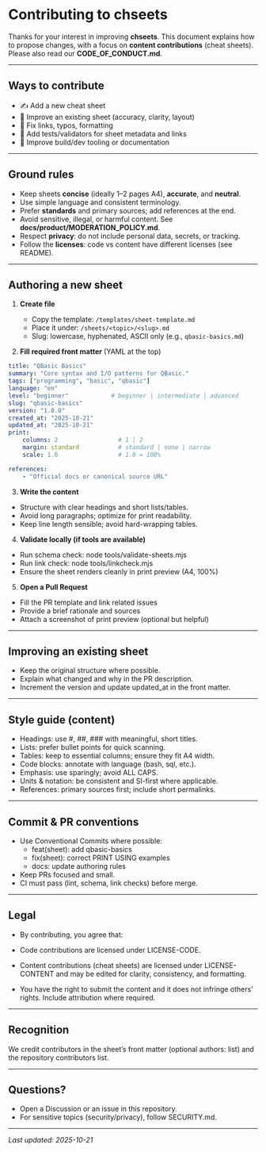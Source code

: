 # Contributing to chseets

Thanks for your interest in improving **chseets**. This document explains how to
propose changes, with a focus on **content contributions** (cheat sheets).
Please also read our **CODE_OF_CONDUCT.md**.

---

## Ways to contribute

- ✍️ Add a new cheat sheet
- 🧹 Improve an existing sheet (accuracy, clarity, layout)
- 🔎 Fix links, typos, formatting
- 🧪 Add tests/validators for sheet metadata and links
- 🧰 Improve build/dev tooling or documentation

---

## Ground rules

- Keep sheets **concise** (ideally 1–2 pages A4), **accurate**, and **neutral**.
- Use simple language and consistent terminology.
- Prefer **standards** and primary sources; add references at the end.
- Avoid sensitive, illegal, or harmful content. See **docs/product/MODERATION_POLICY.md**.
- Respect **privacy**: do not include personal data, secrets, or tracking.
- Follow the **licenses**: code vs content have different licenses (see README).

---

## Authoring a new sheet

1. **Create file**
   - Copy the template: `/templates/sheet-template.md`
   - Place it under: `/sheets/<topic>/<slug>.md`
   - Slug: lowercase, hyphenated, ASCII only (e.g., `qbasic-basics.md`)

2. **Fill required front matter** (YAML at the top)

```yaml
title: "QBasic Basics"
summary: "Core syntax and I/O patterns for QBasic."
tags: ["programming", "basic", "qbasic"]
language: "en"
level: "beginner"            # beginner | intermediate | advanced
slug: "qbasic-basics"
version: "1.0.0"
created_at: "2025-10-21"
updated_at: "2025-10-21"
print:
    columns: 2                 # 1 | 2
    margin: standard           # standard | none | narrow
    scale: 1.0                 # 1.0 = 100%

references:
    - "Official docs or canonical source URL"
```

3. **Write the content**

- Structure with clear headings and short lists/tables.
- Avoid long paragraphs; optimize for print readability.
- Keep line length sensible; avoid hard-wrapping tables.

4. **Validate locally (if tools are available)**

- Run schema check: node tools/validate-sheets.mjs
- Run link check: node tools/linkcheck.mjs
- Ensure the sheet renders cleanly in print preview (A4, 100%)

5. **Open a Pull Request**

- Fill the PR template and link related issues
- Provide a brief rationale and sources
- Attach a screenshot of print preview (optional but helpful)

---

## Improving an existing sheet

- Keep the original structure where possible.
- Explain what changed and why in the PR description.
- Increment the version and update updated_at in the front matter.

---

## Style guide (content)

- Headings: use #, ##, ### with meaningful, short titles.
- Lists: prefer bullet points for quick scanning.
- Tables: keep to essential columns; ensure they fit A4 width.
- Code blocks: annotate with language (bash, sql, etc.).
- Emphasis: use sparingly; avoid ALL CAPS.
- Units & notation: be consistent and SI-first where applicable.
- References: primary sources first; include short permalinks.

---

## Commit & PR conventions

- Use Conventional Commits where possible:
    - feat(sheet): add qbasic-basics
    - fix(sheet): correct PRINT USING examples
    - docs: update authoring rules
- Keep PRs focused and small.
- CI must pass (lint, schema, link checks) before merge.

---

## Legal

- By contributing, you agree that:
- Code contributions are licensed under LICENSE-CODE.
- Content contributions (cheat sheets) are licensed under LICENSE-CONTENT and may be edited for clarity, consistency, and formatting.

- You have the right to submit the content and it does not infringe others’ rights. Include attribution where required.

---

## Recognition

We credit contributors in the sheet’s front matter (optional authors: list)
and the repository contributors list.

---

## Questions?

- Open a Discussion or an issue in this repository.
- For sensitive topics (security/privacy), follow SECURITY.md.

---

_Last updated: 2025-10-21_
